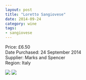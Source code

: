 ```yaml
---
layout: post
title: "Loretto Sangiovese"
date: 2014-09-24
category: wine
tags:
- sangiovese 
---
```


Price: £6.50  
Date Purchased: 24 September 2014  
Supplier: Marks and Spencer  
Region: Italy  

![](/images/wine/2015-09-26-loretto-sangiovese-1.jpg )
![](/images/wine/2015-09-26-loretto-sangiovese-2.jpg )
